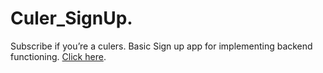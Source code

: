 # Culer_SignUp. 
Subscribe if you’re a culers. 
Basic Sign up app for implementing backend functioning. 
[Click here](https://limitless-badlands-03282.herokuapp.com/). 
